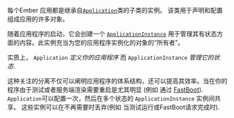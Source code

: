 每个Ember 应用都是继承自[`Application`](https://emberjs.com/api/ember/release/classes/Application)类的子类的实例。
该类用于声明和配置组成应用的许多对象。

随着应用程序的启动，它会创建一个 [`ApplicationInstance`](https://emberjs.com/api/ember/release/classes/ApplicationInstance) 用于管理其有状态方面的内容。此实例充当为您的应用程序实例化的对象的“所有者”。

实质上，  `Application` *定义你的应用程序*
而 `ApplicationInstance` *管理它的状态*.

这种关注的分离不仅可以阐明应用程序的体系结构，还可以提高其效率。当在你的程序由于测试或者服务端渲染需要重启是尤其明显
(例如 通过 [FastBoot](https://github.com/tildeio/ember-cli-fastboot)).
 `Application`可以配置一次，然后在多个状态的  `ApplicationInstance` 实例间共享。
这些实例可以在不再需要时丢弃(例如 当测试运行或FastBoot请求完成时).
